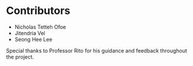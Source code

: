 # Contributors

- Nicholas Tetteh Ofoe
- Jitendria Vel
- Seong Hee Lee

Special thanks to Professor Rito for his guidance and feedback throughout the project.
